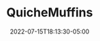 ---
title: "QuicheMuffins"
date: 2022-07-15T18:13:30-05:00

ingredients:
  - name: Ingredient 1
    amount: 600
    unit: grams

  - name: Ingredient 2
    amount: 600
    unit: grams

servings: 6
servingSize: 200
servingSizeUnits: grams

proteinPerServing: 20
fatsPerServing: 20
carbsPerServing: 20
caloriesPerServing: 200

prepTime: 20 minutes
totalTime: 20 minutes

tags:
  - health

featuredImage: images/recipes/QuicheMuffins/QuicheMuffins.jpg

tags:
  - Breakfast
  - Meal Prep
---